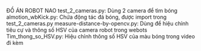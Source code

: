 ĐỒ ÁN ROBOT NAO
test_2_cameras.py: Dùng 2 camera để tìm bóng
almotion_wbKick.py: Chứa động tác đá bóng, được import trong test_2_cameras.py
measure-distance-by-opencv.py: Dùng để hiệu chỉnh tiêu cự và thông số HSV của camera robot trong webots
Tim_thong_so_HSV.py: Hiệu chỉnh thông số HSV của màu bóng trong video đi kèm